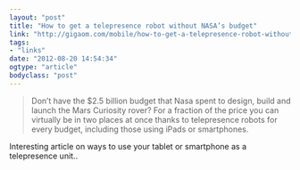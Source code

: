 ```yaml
---
layout: "post"
title: "How to get a telepresence robot without NASA’s budget"
link: "http://gigaom.com/mobile/how-to-get-a-telepresence-robot-without-nasas-budget/"
tags: 
- "links"
date: "2012-08-20 14:54:34"
ogtype: "article"
bodyclass: "post"
---
```


> Don’t have the $2.5 billion budget that Nasa spent to design, build and launch the Mars Curiosity rover? For a fraction of the price you can virtually be in two places at once thanks to telepresence robots for every budget, including those using iPads or smartphones.

Interesting article on ways to use your tablet or smartphone as a telepresence unit..